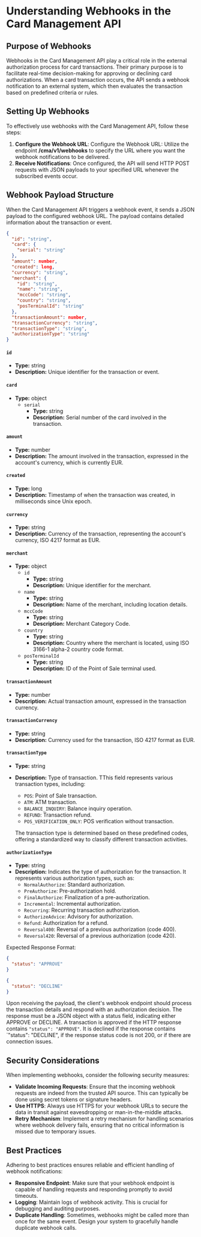 # Understanding Webhooks in the Card Management API

## Purpose of Webhooks
Webhooks in the Card Management API play a critical role in the external authorization process for card transactions. Their primary purpose is to facilitate real-time decision-making for approving or declining card authorizations. When a card transaction occurs, the API sends a webhook notification to an external system, which then evaluates the transaction based on predefined criteria or rules.

## Setting Up Webhooks
To effectively use webhooks with the Card Management API, follow these steps:
1. **Configure the Webhook URL**: Configure the Webhook URL: Utilize the endpoint **/cma/v1/webhooks** to specify the URL where you want the webhook notifications to be delivered.
2. **Receive Notifications**: Once configured, the API will send HTTP POST requests with JSON payloads to your specified URL whenever the subscribed events occur.

## Webhook Payload Structure

When the Card Management API triggers a webhook event, it sends a JSON payload to the configured webhook URL. The payload contains detailed information about the transaction or event.

```json
{
  "id": "string",
  "card": {
    "serial": "string"
  },
  "amount": number,
  "created": long,
  "currency": "string",
  "merchant": {
    "id": "string",
    "name": "string",
    "mccCode": "string",
    "country": "string",
    "posTerminalId": "string"
  },
  "transactionAmount": number,
  "transactionCurrency": "string",
  "transactionType": "string",
  "authorizationType": "string"
} 
```

#### `id`
- **Type:** string
- **Description:** Unique identifier for the transaction or event.

#### `card`
- **Type:** object
    - `serial`
        - **Type:** string
        - **Description:** Serial number of the card involved in the transaction.

#### `amount`
- **Type:** number
- **Description:** The amount involved in the transaction, expressed in the account's currency, which is currently EUR.

#### `created`
- **Type:** long
- **Description:** Timestamp of when the transaction was created, in milliseconds since Unix epoch.

#### `currency`
- **Type:** string
- **Description:** Currency of the transaction, representing the account's currency, ISO 4217 format as EUR.

#### `merchant`
- **Type:** object
    - `id`
        - **Type:** string
        - **Description:** Unique identifier for the merchant.
    - `name`
        - **Type:** string
        - **Description:** Name of the merchant, including location details.
    - `mccCode`
        - **Type:** string
        - **Description:** Merchant Category Code.
    - `country`
        - **Type:** string
        - **Description:** Country where the merchant is located, using ISO 3166-1 alpha-2 country code format.
    - `posTerminalId`
        - **Type:** string
        - **Description:** ID of the Point of Sale terminal used.

#### `transactionAmount`
- **Type:** number
- **Description:** Actual transaction amount, expressed in the transaction currency.

#### `transactionCurrency`
- **Type:** string
- **Description:** Currency used for the transaction, ISO 4217 format as EUR.

#### `transactionType`
- **Type:** string
- **Description:** Type of transaction. TThis field represents various transaction types, including:
    - `POS`: Point of Sale transaction.
    - `ATM`: ATM transaction.
    - `BALANCE_INQUIRY`: Balance inquiry operation.
    - `REFUND`: Transaction refund.
    - `POS_VERIFICATION_ONLY`: POS verification without transaction.

  The transaction type is determined based on these predefined codes, offering a standardized way to classify different transaction activities.

#### `authorizationType`
- **Type:** string
- **Description:** Indicates the type of authorization for the transaction. It represents various authorization types, such as:
    - `NormalAuthorize`: Standard authorization.
    - `PreAuthorize`: Pre-authorization hold.
    - `FinalAuthorize`: Finalization of a pre-authorization.
    - `Incremental`: Incremental authorization.
    - `Recurring`: Recurring transaction authorization.
    - `AuthorizeAdvice`: Advisory for authorization.
    - `Refund`: Authorization for a refund.
    - `Reversal400`: Reversal of a previous authorization (code 400).
    - `Reversal420`: Reversal of a previous authorization (code 420).


Expected Response Format:
```json
{
  "status": "APPROVE"
}
```
```json
{
  "status": "DECLINE"
}
```

Upon receiving the payload, the client's webhook endpoint should process the transaction details and respond with an authorization decision. The response must be a JSON object with a status field, indicating either APPROVE or DECLINE.
A transaction is approved if the HTTP response contains `"status": "APPROVE"`. It is declined if the response contains `"status": "DECLINE", if the response status code is not 200, or if there are connection issues.


## Security Considerations
When implementing webhooks, consider the following security measures:
- **Validate Incoming Requests**: Ensure that the incoming webhook requests are indeed from the trusted API source. This can typically be done using secret tokens or signature headers.
- **Use HTTPS**: Always use HTTPS for your webhook URLs to secure the data in transit against eavesdropping or man-in-the-middle attacks.
- **Retry Mechanism**: Implement a retry mechanism for handling scenarios where webhook delivery fails, ensuring that no critical information is missed due to temporary issues.

## Best Practices
Adhering to best practices ensures reliable and efficient handling of webhook notifications:
- **Responsive Endpoint**: Make sure that your webhook endpoint is capable of handling requests and responding promptly to avoid timeouts.
- **Logging**: Maintain logs of webhook activity. This is crucial for debugging and auditing purposes.
- **Duplicate Handling**: Sometimes, webhooks might be called more than once for the same event. Design your system to gracefully handle duplicate webhook calls.

